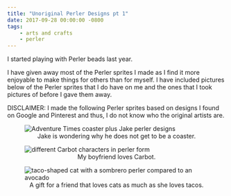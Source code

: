 ```yaml
---
title: "Unoriginal Perler Designs pt 1"
date: 2017-09-28 00:00:00 -0800
tags:
    - arts and crafts
    - perler
---
```

I started playing with Perler beads last year.

I have given away most of the Perler sprites I made as I find it more enjoyable to make things for others than for myself. I have included pictures below of the Perler sprites that I do have on me and the ones that I took pictures of before I gave them away.

DISCLAIMER: I made the following Perler sprites based on designs I found on Google and Pinterest and thus, I do not know who the original artists are.

<figure>
    <img src="https://i.imgur.com/lRw2b1h.jpg" alt="Adventure Times coaster plus Jake perler designs">
    <center><figcaption>Jake is wondering why he does not get to be a coaster.</figcaption></center>
</figure>

<figure>
    <img src="https://imgur.com/3IvBx97.jpg" alt="different Carbot characters in perler form">
    <center><figcaption>My boyfriend loves Carbot.</figcaption></center>
</figure>

<figure>
    <img src="https://imgur.com/Yqv0BDi.jpg" alt="taco-shaped cat with a sombrero perler compared to an avocado">
    <center><figcaption>A gift for a friend that loves cats as much as she loves tacos.</figcaption></center>
</figure>
